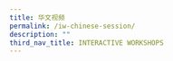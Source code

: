 ```yaml
---
title: 华文视频
permalink: /iw-chinese-session/
description: ""
third_nav_title: INTERACTIVE WORKSHOPS
---
```

